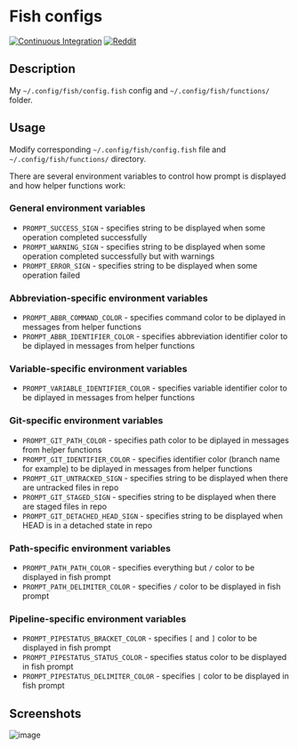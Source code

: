 # Fish configs

[![Continuous Integration](https://github.com/Console-Utils/fish-configs/actions/workflows/ci.yml/badge.svg)](https://github.com/Console-Utils/fish-configs/actions/workflows/ci.yml) [![Reddit](https://img.shields.io/badge/Fish%20configs%20suggestions-r%2Ffishshell-brightgreen)](https://www.reddit.com/r/fishshell/comments/qke3i2/fish_configs_suggestions/)

## Description

My `~/.config/fish/config.fish` config and `~/.config/fish/functions/` folder.

## Usage

Modify corresponding `~/.config/fish/config.fish` file and `~/.config/fish/functions/` directory.

There are several environment variables to control how prompt is displayed and how helper functions work:

### General environment variables

- `PROMPT_SUCCESS_SIGN` - specifies string to be displayed when some operation completed successfully
- `PROMPT_WARNING_SIGN` - specifies string to be displayed when some operation completed successfully but with warnings
- `PROMPT_ERROR_SIGN` - specifies string to be displayed when some operation failed

### Abbreviation-specific environment variables

- `PROMPT_ABBR_COMMAND_COLOR` - specifies command color to be diplayed in messages from helper functions
- `PROMPT_ABBR_IDENTIFIER_COLOR` - specifies abbreviation identifier color to be diplayed in messages from helper functions

### Variable-specific environment variables

- `PROMPT_VARIABLE_IDENTIFIER_COLOR` - specifies variable identifier color to be diplayed in messages from helper functions

### Git-specific environment variables

- `PROMPT_GIT_PATH_COLOR` - specifies path color to be diplayed in messages from helper functions
- `PROMPT_GIT_IDENTIFIER_COLOR` - specifies identifier color (branch name for example) to be diplayed in messages from helper functions
- `PROMPT_GIT_UNTRACKED_SIGN` - specifies string to be displayed when there are untracked files in repo
- `PROMPT_GIT_STAGED_SIGN` - specifies string to be displayed when there are staged files in repo
- `PROMPT_GIT_DETACHED_HEAD_SIGN` - specifies string to be displayed when HEAD is in a detached state in repo

### Path-specific environment variables

- `PROMPT_PATH_PATH_COLOR` - specifies everything but `/` color to be displayed in fish prompt
- `PROMPT_PATH_DELIMITER_COLOR` - specifies `/` color to be displayed in fish prompt

### Pipeline-specific environment variables

- `PROMPT_PIPESTATUS_BRACKET_COLOR` - specifies `[` and `]` color to be displayed in fish prompt
- `PROMPT_PIPESTATUS_STATUS_COLOR` - specifies status color to be displayed in fish prompt
- `PROMPT_PIPESTATUS_DELIMITER_COLOR` - specifies `|` color to be displayed in fish prompt

## Screenshots

![image](https://user-images.githubusercontent.com/42812113/139679164-390f9192-3c29-4760-88ed-cebe9af8be06.png)
